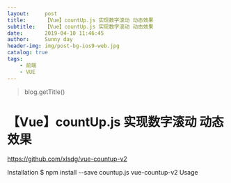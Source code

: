 ```yaml
---
layout:     post
title:      【Vue】countUp.js 实现数字滚动 动态效果
subtitle:   【Vue】countUp.js 实现数字滚动 动态效果
date:       2019-04-10 11:46:45
author:     Sunny day
header-img: img/post-bg-ios9-web.jpg
catalog: true
tags:
    - 前端
    - VUE
---
```

>blog.getTitle() 

# 【Vue】countUp.js 实现数字滚动 动态效果

https://github.com/xlsdg/vue-countup-v2
 
Installation $ npm install --save countup.js vue-countup-v2 Usage <template> <div class="iCountUp"> <ICountUp :endVal="endVal" :options="options" @ready="onReady" /> </div> </template> <script type="text/babel"> import ICountUp from 'vue-countup-v2'; export default { name: 'demo', components: { ICountUp }, data() { return { endVal: 120500, options: { useEasing: true, useGrouping: true, separator: ',', decimal: '.', prefix: '', suffix: '' } }; }, methods: { onReady: function(instance, CountUp) { const that = this; instance.update(that.endVal + 100); } } }; </script> <style scoped> .iCountUp { font-size: 12em; margin: 0; color: /#4d63bc; } </style>

 


